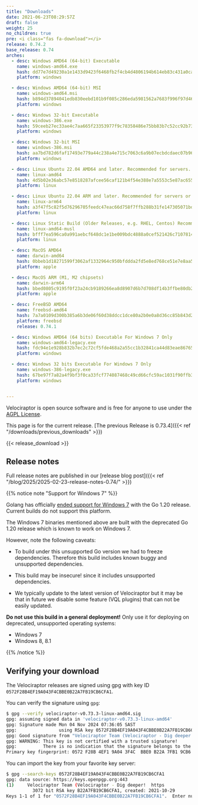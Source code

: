 ```yaml
---
title: "Downloads"
date: 2021-06-23T08:29:57Z
draft: false
weight: 25
no_children: true
pre: <i class="fas fa-download"></i>
release: 0.74.2
base_release: 0.74
arches:
  - desc: Windows AMD64 (64-bit) Executable
    name: windows-amd64.exe
    hash: dd77e7d49230a1e1433d9423f6468fb2f4cb4d4806194b614eb83c431a0ca99e
    platform: windows

  - desc: Windows AMD64 (64-bit) MSI
    name: windows-amd64.msi
    hash: b894d37894041edb830eebd101b9f085c286eda5981562a7683f996f97d46d62
    platform: windows

  - desc: Windows 32-bit Executable
    name: windows-386.exe
    hash: 59ceeb27ec33ae4c7aa665f23353977f9c78358486e75bb83b7c52cc92b7306b
    platform: windows

  - desc: Windows 32-bit MSI
    name: windows-386.msi
    hash: aa7bd782d6faf17493e779a44c238a4e715c7063c6a9b07ecbdcdaec07b96f93
    platform: windows

  - desc: Linux Ubuntu 22.04 AMD64 and later. Recommended for servers.
    name: linux-amd64
    hash: 4d5b02e36abc57e8518287afcee56caf121b4f54e388e7a5553c5e87ac655ae0
    platform: linux

  - desc: Linux Ubuntu 22.04 ARM and later. Recommended for servers or containers.
    name: linux-arm64
    hash: a3f47f5c82f5d76296705feedc47eac66d758f7ffb288b31fe147305071bdd95
    platform: linux

  - desc: Linux Static Build (Older Releases, e.g. RHEL, Centos) Recommended for clients.
    name: linux-amd64-musl
    hash: bfff7ea596ca0a991aebcf648dc1e1be009bdc4888a0cef521426c7107814268
    platform: linux

  - desc: MacOS AMD64
    name: darwin-amd64
    hash: 0bbeb1d18271599f3062af1332964c950bfddda2fd5e8ed768ce51e7e8aa5ddf
    platform: apple

  - desc: MacOS ARM (M1, M2 chipsets)
    name: darwin-arm64
    hash: bbed0805c9195f0f23a24cb9189266ea8d8907d6b7d708df14b3ffbe80db2505
    platform: apple

  - desc: FreeBSD AMD64
    name: freebsd-amd64
    hash: 7a7a0109d300b385a6b3de06f60d38ddcc1dce80a2b0e0a8d36cc85b843d23e0
    platform: freebsd
    release: 0.74.1

  - desc: Windows AMD64 (64 bits) Executable For Windows 7 Only
    name: windows-amd64-legacy.exe
    hash: fdc94e1e928b832b7ec2c72cf5fde468a2a55cc1b32841ca44d83eae86765424
    platform: windows

  - desc: Windows 32 bits Executable For Windows 7 Only
    name: windows-386-legacy.exe
    hash: 67be97f7a82a4f9bf3f0ca33fcf774087468c49cd66cfc59ac1031f90ffb3e76
    platform: windows


---
```


Velociraptor is open source software and is free for anyone to use under the
[AGPL License](https://github.com/Velocidex/velociraptor?tab=License-1-ov-file#readme).

This page is for the current release. [The previous Release is 0.73.4]({{< ref "/downloads/previous_downloads" >}})

{{< release_download >}}

## Release notes

Full release notes are published in our [release blog post]({{< ref "/blog/2025/2025-02-23-release-notes-0.74/" >}})

{{% notice note "Support for Windows 7" %}}

Golang has officially [ended support for Windows
7](https://github.com/golang/go/issues/57003) with the Go 1.20
release. Current builds do not support this platform.

The Windows 7 binaries mentioned above are built with the deprecated
Go 1.20 release which is known to work on Windows 7.

However, note the following caveats:

* To build under this unsupported Go version we had to freeze
  dependencies. Therefore this build includes known buggy and
  unsupported dependencies.

* This build may be insecure! since it includes unsupported
  dependencies.

* We typically update to the latest version of Velociraptor but it may
  be that in future we disable some feature (VQL plugins) that can not
  be easily updated.


**Do not use this build in a general deployment!** Only use it for
deploying on deprecated, unsupported operating systems:

* Windows 7
* Windows 8, 8.1

{{% /notice %}}


## Verifying your download

The Velociraptor releases are signed using gpg with key ID
`0572F28B4EF19A043F4CBBE0B22A7FB19CB6CFA1`.

You can verify the signature using `gpg`:

```sh
$ gpg --verify velociraptor-v0.73.3-linux-amd64.sig
gpg: assuming signed data in 'velociraptor-v0.73.3-linux-amd64'
gpg: Signature made Mon 04 Nov 2024 07:36:05 SAST
gpg:                using RSA key 0572F28B4EF19A043F4CBBE0B22A7FB19CB6CFA1
gpg: Good signature from "Velociraptor Team (Velociraptor - Dig deeper!  https://docs.velociraptor.app/) <support@velocidex.com>" [unknown]
gpg: WARNING: This key is not certified with a trusted signature!
gpg:          There is no indication that the signature belongs to the owner.
Primary key fingerprint: 0572 F28B 4EF1 9A04 3F4C  BBE0 B22A 7FB1 9CB6 CFA1

```

You can import the key from your favorite key server:

```sh
$ gpg --search-keys 0572F28B4EF19A043F4CBBE0B22A7FB19CB6CFA1
gpg: data source: https://keys.openpgp.org:443
(1)     Velociraptor Team (Velociraptor - Dig deeper!  https
          3072 bit RSA key B22A7FB19CB6CFA1, created: 2021-10-29
Keys 1-1 of 1 for "0572F28B4EF19A043F4CBBE0B22A7FB19CB6CFA1".  Enter number(s), N)ext, or Q)uit >
```
